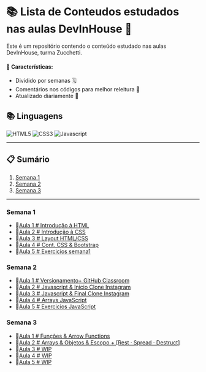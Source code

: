 # 📚 Lista de Conteudos estudados nas aulas DevInHouse 🚀

Este é um repositório contendo o conteúdo estudado nas aulas DevInHouse, turma Zucchetti.

#### 🎯 Características:

- Dividido por semanas 🗓️
- Comentários nos códigos para melhor releitura 📝
- Atualizado diariamente 🔄

## 📚 Linguagens

![HTML5](https://img.shields.io/badge/html5-E34F26?style=for-the-badge&logo=html5&logoColor=black)
![CSS3](https://img.shields.io/badge/css3-1572B6?style=for-the-badge&logo=css3&logoColor=black)
![Javascript](https://img.shields.io/badge/javascript-F7DF1E?style=for-the-badge&logo=javascript&logoColor=black)

---

## 📋 Sumário

1. [Semana 1](/semana1)
2. [Semana 2](/semana2)
3. [Semana 3](/semana3)

---

### Semana 1

- 🎈[Aula 1 # Introdução à HTML](/semana1/aula1/aula1.md)
- 🎈[Aula 2 # Introdução à CSS](/semana1/aula2/aula2.md)
- 🎈[Aula 3 # Layout HTML/CSS](/semana1/aula3/aula3.md)
- 🎈[Aula 4 # Cont. CSS & Bootstrap](/semana1/aula4/aula4.md)
- 🎈[Aula 5 # Exercicios semana1](/semana1/aula5/aula5.md)

### Semana 2

- 🎈[Aula 1 # Versionamento+ GitHub Classroom](/semana2/aula1/aula1.md)
- 🎈[Aula 2 # Javascript & Inicio Clone Instagram](/semana2/aula2/aula2.md)
- 🎈[Aula 3 # Javascript & Final Clone Instagram](/semana2/aula3/aula3.md)
- 🎈[Aula 4 # Arrays JavaScript](/semana2/aula4/aula4.md)
- 🎈[Aula 5 # Exercicios JavaScript](/semana2/aula5/aula5.md)

### Semana 3

- 🎈[Aula 1 # Funções & Arrow Functions](/semana3/aula1/aula1.md)
- 🎈[Aula 2 # Arrays & Objetos & Escopo + [Rest · Spread · Destruct]](/semana3/aula2/aula2.md)
- 🎈[Aula 3 # WIP](/semana3/aula3/aula3.md)
- 🎈[Aula 4 # WIP](/semana3/aula4/aula4.md)
- 🎈[Aula 5 # WIP](/semana3/aula5/aula5.md)

